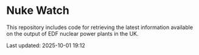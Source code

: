 # Nuke Watch

This repository includes code for retrieving the latest information available on the output of EDF nuclear power plants in the UK.

Last updated: 2025-10-01 19:12